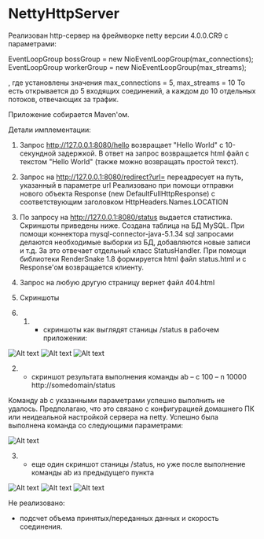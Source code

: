 # NettyHttpServer

Реализован  http-сервер на фреймворке netty версии 4.0.0.CR9 с параметрами:

EventLoopGroup bossGroup = new NioEventLoopGroup(max_connections);
EventLoopGroup workerGroup = new NioEventLoopGroup(max_streams);

, где установлены значения max_connections = 5, max_streams = 10
То есть открывается до 5 входящих соединений, а каждом до 10 отдельных потоков, отвечающих за трафик.

Приложение собирается Maven'ом.


Детали имплементации:

1. Запрос http://127.0.0.1:8080/hello возвращает "Hello World" с 10-секундной задержкой. В ответ на запрос возвращается
html файл с текстом "Hello World" (также можно возвращать простой текст).

2. Запрос на http://127.0.0.1:8080/redirect?url=<url> переадресует на путь, указанный в параметре url
Реализовано при помощи отправки нового объекта Response (new DefaultFullHttpResponse) 
с соответствующим заголовком HttpHeaders.Names.LOCATION

3. По запросу на http://127.0.0.1:8080/status выдается статистика. Скриншоты приведены ниже.
Создана таблица на БД MySQL. При помощи коннектора mysql-connector-java-5.1.34 sql запросами делаются 
необходимые выборки из БД, добавляются новые записи и т.д.
За это отвечает отдельный класс StatusHandler. При помощи библиотеки RenderSnake 1.8 формируется html файл 
status.html и с Response'ом возвращается клиенту.

4. Запрос на любую другую страницу вернет файл 404.html

5. Скриншоты
6. 1) - скриншоты как выглядят станицы /status в рабочем приложении:

![Alt text](/report/1_1_status_before.png?raw=true "Screenshot before 1")
![Alt text](/report/1_2_status_before.png?raw=true "Screenshot before 2")
![Alt text](/report/1_3_status_before.png?raw=true "Screenshot before 3")

2)  - скриншот результата выполнения команды ab – c 100 – n 10000 http://somedomain/status

Команду ab с указанными параметрами успешно выполнить не удалось. Предполагаю, что это связано с конфигурацией
домашнего ПК или неидеальной настройкой сервера на netty.
Успешно была выполнена команда со следующими параметрами:

![Alt text](/report/status_ab.png?raw=true "Screenshot ab")

3)  - еще один скриншот станицы /status, но уже после выполнение команды ab из предыдущего пункта

![Alt text](/report/2_1_status_after.png?raw=true "Screenshot after 1")
![Alt text](/report/2_2_status_after.png?raw=true "Screenshot after 2")
![Alt text](/report/2_3_status_after.png?raw=true "Screenshot after 3")


Не реализовано:
- подсчет объема принятых/переданных данных и скорость соединения.
